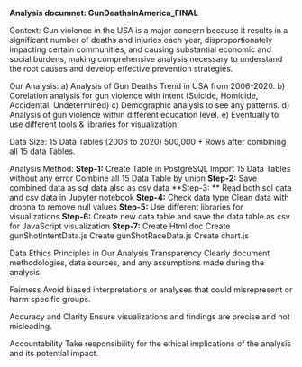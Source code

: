 **Analysis documnet: GunDeathsInAmerica_FINAL**

Context:
Gun violence in the USA is a major concern because it results in a significant number of deaths and injuries each year, disproportionately impacting certain communities, and causing substantial economic and social burdens, making comprehensive analysis necessary to understand the root causes and develop effective prevention strategies.

Our Analysis:
a) Analysis of Gun Deaths Trend in USA from 2006-2020.
b) Corelation analysis for gun violence with intent (Suicide, Homicide, Accidental, Undetermined)
c) Demographic analysis to see any patterns.
d) Analysis of gun violence within different education level. 
e) Eventually to use different tools & libraries for  visualization.

Data Size:
15 Data Tables (2006 to 2020)
500,000 + Rows after combining all 15 data Tables.

Analysis Method:
**Step-1:**
Create Table in PostgreSQL
Import 15 Data Tables without any error
Combine all 15 Data Table by union
**Step-2:**
Save combined data as sql data also as csv data
**Step-3: **
Read both sql data and csv data in Jupyter notebook
**Step-4:**
Check data type
Clean data with dropna to remove null values
**Step-5:**
Use different libraries for visualizations
**Step-6:**
Create new data table and save the data table as csv for JavaScript visualization
**Step-7:** 
Create Html doc
Create gunShotIntentData.js
Create gunShotRaceData.js
Create chart.js

Data Ethics Principles in Our Analysis
Transparency
Clearly document methodologies, data sources, and any assumptions made during the analysis.

 Fairness
Avoid biased interpretations or analyses that could misrepresent or harm specific groups.

 Accuracy and Clarity
Ensure visualizations and findings are precise and not misleading.

 Accountability
Take responsibility for the ethical implications of the analysis and its potential impact.







